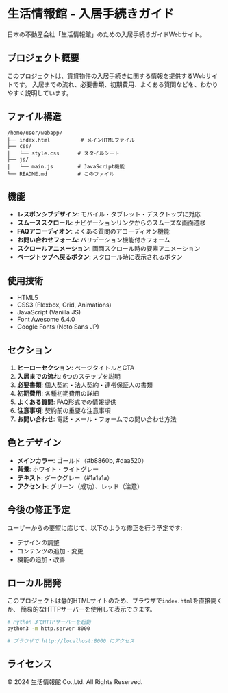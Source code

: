 # 生活情報館 - 入居手続きガイド

日本の不動産会社「生活情報館」のための入居手続きガイドWebサイト。

## プロジェクト概要

このプロジェクトは、賃貸物件の入居手続きに関する情報を提供するWebサイトです。
入居までの流れ、必要書類、初期費用、よくある質問などを、わかりやすく説明しています。

## ファイル構造

```
/home/user/webapp/
├── index.html          # メインHTMLファイル
├── css/
│   └── style.css      # スタイルシート
├── js/
│   └── main.js        # JavaScript機能
└── README.md          # このファイル
```

## 機能

- **レスポンシブデザイン**: モバイル・タブレット・デスクトップに対応
- **スムーススクロール**: ナビゲーションリンクからのスムーズな画面遷移
- **FAQアコーディオン**: よくある質問のアコーディオン機能
- **お問い合わせフォーム**: バリデーション機能付きフォーム
- **スクロールアニメーション**: 画面スクロール時の要素アニメーション
- **ページトップへ戻るボタン**: スクロール時に表示されるボタン

## 使用技術

- HTML5
- CSS3 (Flexbox, Grid, Animations)
- JavaScript (Vanilla JS)
- Font Awesome 6.4.0
- Google Fonts (Noto Sans JP)

## セクション

1. **ヒーローセクション**: ページタイトルとCTA
2. **入居までの流れ**: 6つのステップを説明
3. **必要書類**: 個人契約・法人契約・連帯保証人の書類
4. **初期費用**: 各種初期費用の詳細
5. **よくある質問**: FAQ形式での情報提供
6. **注意事項**: 契約前の重要な注意事項
7. **お問い合わせ**: 電話・メール・フォームでの問い合わせ方法

## 色とデザイン

- **メインカラー**: ゴールド（#b8860b, #daa520）
- **背景**: ホワイト・ライトグレー
- **テキスト**: ダークグレー（#1a1a1a）
- **アクセント**: グリーン（成功）、レッド（注意）

## 今後の修正予定

ユーザーからの要望に応じて、以下のような修正を行う予定です:
- デザインの調整
- コンテンツの追加・変更
- 機能の追加・改善

## ローカル開発

このプロジェクトは静的HTMLサイトのため、ブラウザで`index.html`を直接開くか、
簡易的なHTTPサーバーを使用して表示できます。

```bash
# Python 3でHTTPサーバーを起動
python3 -m http.server 8000

# ブラウザで http://localhost:8000 にアクセス
```

## ライセンス

© 2024 生活情報館 Co.,Ltd. All Rights Reserved.
